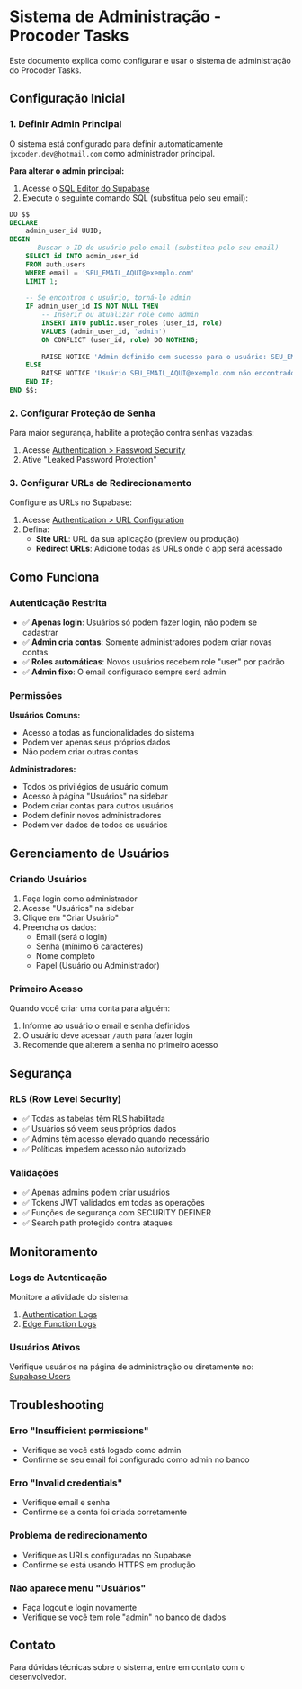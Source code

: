 # Sistema de Administração - Procoder Tasks

Este documento explica como configurar e usar o sistema de administração do Procoder Tasks.

## Configuração Inicial

### 1. Definir Admin Principal

O sistema está configurado para definir automaticamente `jxcoder.dev@hotmail.com` como administrador principal. 

**Para alterar o admin principal:**

1. Acesse o [SQL Editor do Supabase](https://supabase.com/dashboard/project/qgrwslhmamroajbeuyfq/sql/new)
2. Execute o seguinte comando SQL (substitua pelo seu email):

```sql
DO $$
DECLARE
    admin_user_id UUID;
BEGIN
    -- Buscar o ID do usuário pelo email (substitua pelo seu email)
    SELECT id INTO admin_user_id 
    FROM auth.users 
    WHERE email = 'SEU_EMAIL_AQUI@exemplo.com'
    LIMIT 1;
    
    -- Se encontrou o usuário, torná-lo admin
    IF admin_user_id IS NOT NULL THEN
        -- Inserir ou atualizar role como admin
        INSERT INTO public.user_roles (user_id, role) 
        VALUES (admin_user_id, 'admin')
        ON CONFLICT (user_id, role) DO NOTHING;
        
        RAISE NOTICE 'Admin definido com sucesso para o usuário: SEU_EMAIL_AQUI@exemplo.com';
    ELSE
        RAISE NOTICE 'Usuário SEU_EMAIL_AQUI@exemplo.com não encontrado. Crie a conta primeiro.';
    END IF;
END $$;
```

### 2. Configurar Proteção de Senha

Para maior segurança, habilite a proteção contra senhas vazadas:

1. Acesse [Authentication > Password Security](https://supabase.com/dashboard/project/qgrwslhmamroajbeuyfq/auth/password-security)
2. Ative "Leaked Password Protection"

### 3. Configurar URLs de Redirecionamento

Configure as URLs no Supabase:

1. Acesse [Authentication > URL Configuration](https://supabase.com/dashboard/project/qgrwslhmamroajbeuyfq/auth/url-configuration)
2. Defina:
   - **Site URL**: URL da sua aplicação (preview ou produção)
   - **Redirect URLs**: Adicione todas as URLs onde o app será acessado

## Como Funciona

### Autenticação Restrita

- ✅ **Apenas login**: Usuários só podem fazer login, não podem se cadastrar
- ✅ **Admin cria contas**: Somente administradores podem criar novas contas
- ✅ **Roles automáticas**: Novos usuários recebem role "user" por padrão
- ✅ **Admin fixo**: O email configurado sempre será admin

### Permissões

**Usuários Comuns:**
- Acesso a todas as funcionalidades do sistema
- Podem ver apenas seus próprios dados
- Não podem criar outras contas

**Administradores:**
- Todos os privilégios de usuário comum
- Acesso à página "Usuários" na sidebar
- Podem criar contas para outros usuários
- Podem definir novos administradores
- Podem ver dados de todos os usuários

## Gerenciamento de Usuários

### Criando Usuários

1. Faça login como administrador
2. Acesse "Usuários" na sidebar
3. Clique em "Criar Usuário"
4. Preencha os dados:
   - Email (será o login)
   - Senha (mínimo 6 caracteres)
   - Nome completo
   - Papel (Usuário ou Administrador)

### Primeiro Acesso

Quando você criar uma conta para alguém:

1. Informe ao usuário o email e senha definidos
2. O usuário deve acessar `/auth` para fazer login
3. Recomende que alterem a senha no primeiro acesso

## Segurança

### RLS (Row Level Security)

- ✅ Todas as tabelas têm RLS habilitada
- ✅ Usuários só veem seus próprios dados
- ✅ Admins têm acesso elevado quando necessário
- ✅ Políticas impedem acesso não autorizado

### Validações

- ✅ Apenas admins podem criar usuários
- ✅ Tokens JWT validados em todas as operações
- ✅ Funções de segurança com SECURITY DEFINER
- ✅ Search path protegido contra ataques

## Monitoramento

### Logs de Autenticação

Monitore a atividade do sistema:

1. [Authentication Logs](https://supabase.com/dashboard/project/qgrwslhmamroajbeuyfq/auth/users)
2. [Edge Function Logs](https://supabase.com/dashboard/project/qgrwslhmamroajbeuyfq/functions/create-user/logs)

### Usuários Ativos

Verifique usuários na página de administração ou diretamente no:
[Supabase Users](https://supabase.com/dashboard/project/qgrwslhmamroajbeuyfq/auth/users)

## Troubleshooting

### Erro "Insufficient permissions"
- Verifique se você está logado como admin
- Confirme se seu email foi configurado como admin no banco

### Erro "Invalid credentials"
- Verifique email e senha
- Confirme se a conta foi criada corretamente

### Problema de redirecionamento
- Verifique as URLs configuradas no Supabase
- Confirme se está usando HTTPS em produção

### Não aparece menu "Usuários"
- Faça logout e login novamente
- Verifique se você tem role "admin" no banco de dados

## Contato

Para dúvidas técnicas sobre o sistema, entre em contato com o desenvolvedor.